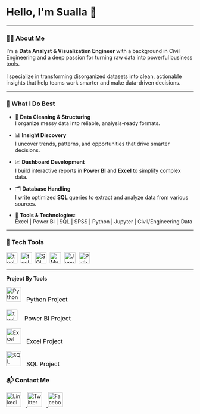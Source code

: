 <h1 align="left">Hello, I'm Sualla 👋</h1>

---

### 👨‍💻 About Me

<p align="left">
  I’m a <strong>Data Analyst & Visualization Engineer</strong> with a background in Civil Engineering and a deep passion for turning raw data into powerful business tools.
  <br><br>
  I specialize in transforming disorganized datasets into clean, actionable insights that help teams work smarter and make data-driven decisions.
</p>

---

### 💼 What I Do Best

- 🔧 **Data Cleaning & Structuring**  
  I organize messy data into reliable, analysis-ready formats.

- 📊 **Insight Discovery**  
  I uncover trends, patterns, and opportunities that drive smarter decisions.

- 📈 **Dashboard Development**  
  I build interactive reports in **Power BI** and **Excel** to simplify complex data.

- 🗂️ **Database Handling**  
  I write optimized **SQL** queries to extract and analyze data from various sources.

- 🧰 **Tools & Technologies**:  
  Excel | Power BI | SQL | SPSS | Python | Jupyter | Civil/Engineering Data

---

### 🧪 Tech Tools

<div align="left">
  <img src="https://github.com/user-attachments/assets/37794428-a557-44d9-ab04-05cf9449434b" width="30" height="30" alt="tool" style="padding-right:5px;" />
  <img src="https://github.com/user-attachments/assets/1e3f8eb8-0a56-4d20-990f-de02643a3070" width="30" height="30" alt="tool" style="padding-right:5px;" />
  <img src="https://cdn.jsdelivr.net/gh/devicons/devicon/icons/microsoftsqlserver/microsoftsqlserver-plain.svg" height="30" alt="SQL Server" style="padding-right:5px;" />
  <img src="https://cdn.jsdelivr.net/gh/devicons/devicon/icons/mysql/mysql-original.svg" height="30" alt="MySQL" style="padding-right:5px;" />
  <img src="https://cdn.jsdelivr.net/gh/devicons/devicon/icons/jupyter/jupyter-original.svg" height="30" alt="Jupyter" style="padding-right:5px;" />
  <img src="https://cdn.jsdelivr.net/gh/devicons/devicon/icons/python/python-original.svg" height="30" alt="Python" style="padding-right:5px;" />
</div>

---

<div align="left">

**Project By Tools**
<div align="left">

  <!-- Python -->
  <a href="https://github.com/Shinyfc/python-project" target="_blank" style="text-decoration:none;">
    <img src="https://cdn.jsdelivr.net/gh/devicons/devicon/icons/python/python-original.svg" height="40" alt="Python" />
    <span style="font-size:16px; color:black; margin-left:10px;">Python Project</span>
  </a>
  <br><br>

  <!-- Power Bi -->
  <a href="https://github.com/Shinyfc/Power Bi-project" target="_blank" style="text-decoration:none;">
 <img src="https://github.com/user-attachments/assets/37794428-a557-44d9-ab04-05cf9449434b" width="30" height="30" alt="tool" style="padding-right:5px;" />
    <span style="font-size:16px; color:black; margin-left:10px;">Power BI Project</span>
  </a>
  <br><br>

  <!-- Excel -->
  <a href="https://github.com/Shinyfc/excel-project" target="_blank" style="text-decoration:none;">
    <img src="https://github.com/user-attachments/assets/1e3f8eb8-0a56-4d20-990f-de02643a3070" width="40" height="40" alt="Excel" />
    <span style="font-size:16px; color:black; margin-left:10px;">Excel Project</span>
  </a>
  <br><br>

  <!-- SQL -->
  <a href="https://github.com/Shinyfc/sql-project" target="_blank" style="text-decoration:none;">
    <img src="https://cdn.jsdelivr.net/gh/devicons/devicon/icons/mysql/mysql-original.svg" height="40" alt="SQL" />
    <span style="font-size:16px; color:black; margin-left:10px;">SQL Project</span>
  </a>

</div>





### 📬 Contact Me

<div align="left">
  <a href="https://linkedin.com/in/emmanuel-sualla-0909151a9/" target="_blank">
    <img src="https://cdn.jsdelivr.net/gh/devicons/devicon/icons/linkedin/linkedin-original-wordmark.svg" height="40" alt="LinkedIn" style="padding-right:12px;" />
  </a>
  
  <a href="https://twitter.com/ESualla" target="_blank">
    <img src="https://cdn.jsdelivr.net/gh/devicons/devicon/icons/twitter/twitter-original.svg" height="40" alt="Twitter" style="padding-right:12px;" />
  </a>
  
  <a href="https://facebook.com/emmanuel.sualla" target="_blank">
    <img src="https://cdn.jsdelivr.net/gh/devicons/devicon/icons/facebook/facebook-original.svg" height="40" alt="Facebook" />
  </a>
</div>

